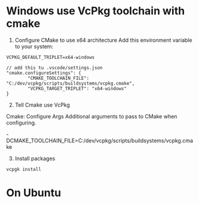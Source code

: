 # Windows use VcPkg toolchain with cmake

1. Configure CMake to use x64 architecture
Add this environment variable to your system:
```
VCPKG_DEFAULT_TRIPLET=x64-windows

// add this tu .vscode/settings.json
"cmake.configureSettings": {
        "CMAKE_TOOLCHAIN_FILE": "C:/dev/vcpkg/scripts/buildsystems/vcpkg.cmake",
        "VCPKG_TARGET_TRIPLET": "x64-windows"
}

```

2. Tell Cmake use VcPkg

Cmake: Configure Args
Additional arguments to pass to CMake when configuring.

-DCMAKE_TOOLCHAIN_FILE=C:/dev/vcpkg/scripts/buildsystems/vcpkg.cmake

3. Install packages

```
vcpgk install
```

# On Ubuntu
